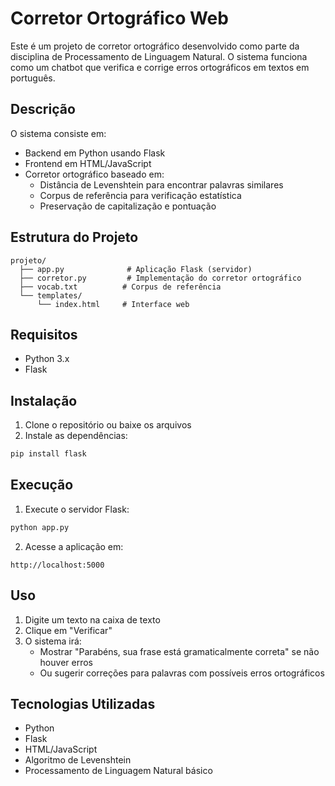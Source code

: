 # Corretor Ortográfico Web

Este é um projeto de corretor ortográfico desenvolvido como parte da disciplina de Processamento de Linguagem Natural. O sistema funciona como um chatbot que verifica e corrige erros ortográficos em textos em português.

## Descrição

O sistema consiste em:
- Backend em Python usando Flask
- Frontend em HTML/JavaScript
- Corretor ortográfico baseado em:
  - Distância de Levenshtein para encontrar palavras similares
  - Corpus de referência para verificação estatística
  - Preservação de capitalização e pontuação

## Estrutura do Projeto
```
projeto/
  ├── app.py              # Aplicação Flask (servidor)
  ├── corretor.py         # Implementação do corretor ortográfico
  ├── vocab.txt          # Corpus de referência 
  └── templates/
      └── index.html     # Interface web
```

## Requisitos

- Python 3.x
- Flask

## Instalação

1. Clone o repositório ou baixe os arquivos
2. Instale as dependências:
```bash
pip install flask
```

## Execução

1. Execute o servidor Flask:
```bash
python app.py
```

2. Acesse a aplicação em:
```
http://localhost:5000
```

## Uso

1. Digite um texto na caixa de texto
2. Clique em "Verificar"
3. O sistema irá:
   - Mostrar "Parabéns, sua frase está gramaticalmente correta" se não houver erros
   - Ou sugerir correções para palavras com possíveis erros ortográficos

## Tecnologias Utilizadas

- Python
- Flask
- HTML/JavaScript
- Algoritmo de Levenshtein
- Processamento de Linguagem Natural básico